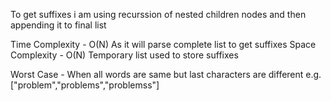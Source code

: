 To get suffixes i am using recurssion of nested children nodes and then appending it to final list

Time Complexity - O(N) As it will parse complete list to get suffixes
Space Complexity - O(N) Temporary list used to store suffixes 

Worst Case - When all words are same but last characters are different e.g. ["problem","problems","problemss"]
